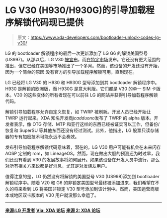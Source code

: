 # LG V30 (H930/H930G)的引导加载程序解锁代码现已提供

> 原文：<https://www.xda-developers.com/bootloader-unlock-codes-lg-v30/>

LG 的 bootloader 解锁程序的最后一次更新添加了 LG G6 的解锁美国型号(US997)。从那以后，LG V30 [被宣布](https://www.xda-developers.com/lg-v30-specs-snapdragon-835-released/)，而[在特定市场](https://www.xda-developers.com/lg-v30-release-date-wireless-carriers/)发布。它还没有更大范围的推出，但它已经在美国等市场推出了一个多月。然而，该设备的开发还没有开始，因为一个简单的原因:没有官方的引导加载程序解锁可用，直到现在。

LG 已经将 LG V30 的 H930 和 H930G 型号添加到其 bootloader 解锁程序中。H930 是解锁的欧洲版，而 H930G 是意大利版。它们都是 V30 的单一 SIM 卡版本。V30 的这些变体的所有者现在可以前往 LG 的网站并获得引导加载程序解锁代码。

解锁引导加载程序允许自定义恢复，如 TWRP 被刷新。开发人员已经开始让 TWRP 运行起来。XDA 知名开发商*jcadduono*发布了 TWRP 的 alpha 版本。开发者表示，像 OTG 存储、MTP 和亚行这样的东西已经被证实可以工作，但备份/恢复和 SuperSU 等其他东西还没有经过测试。此外，他指出，LG 股票只读存储器的专有加密技术可能永远不会奏效。

发布引导加载程序解锁代码意味着，潜在的，LG V30 用户可能有机会在未来闪存 AOSP 定制的 rom，如 LineageOS。然而，现在做出大胆的预测还为时过早，我们还没有看到 V30 的发展故事将如何展开。如果该设备在开发人员中流行，那么对所有相关方来说都是好消息，尤其是对发烧友用户。

值得注意的是，LG 仍然没有将解锁的美国型号 V30 (US998)添加到 bootloader 解锁程序中。随着 V20 和 G6 的非锁定美国型号最终被添加进来，我们希望在不久的将来看到 LG 将美国非锁定 V30 型号添加到该计划中。然而，美国运营商版本或地区双卡版本的 V30 用户就没那么幸运了。

* * *

[**来源:LG 开发者**](http://developer.lge.com/resource/mobile/RetrieveBootloader.dev?categoryId=CTULRS0703) [**Via: XDA 论坛**](https://forum.xda-developers.com/lg-v30/how-to/official-bootloaer-unlock-released-t3710996) [**来源 2: XDA 论坛**](https://forum.xda-developers.com/lg-v30/development/h930-h930g-twrp-alpha-testing-t3711279)